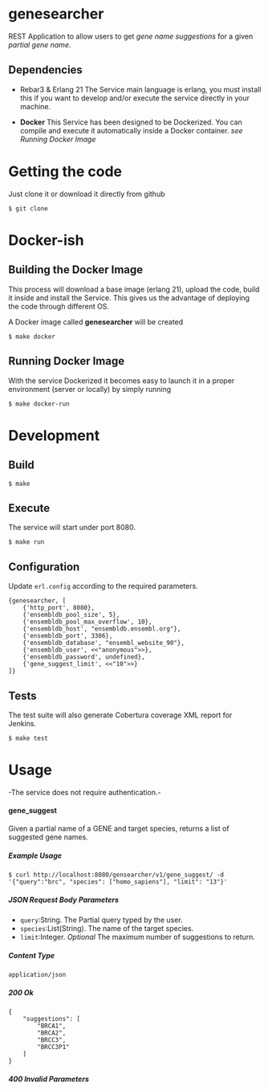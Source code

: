 genesearcher
====

REST Application to allow users to get *gene name suggestions* for a given *partial gene name*.

Dependencies
----

* Rebar3 & Erlang 21
The Service main language is erlang, you must install this if you want to develop and/or execute the service directly in your machine.

* **Docker**
This Service has been designed to be Dockerized. You can compile and execute it automatically inside a Docker container. *see Running Docker Image*

Getting the code
===
Just clone it or download it directly from github

    $ git clone

Docker-ish
====
Building the Docker Image
----
This process will download a base image (erlang 21), upload the code, build it inside and install the Service. This gives us the advantage of deploying the code through different OS.

A Docker image called **genesearcher** will be created

    $ make docker

Running Docker Image
----
With the service Dockerized it becomes easy to launch it in a proper environment (server or locally) by simply running

    $ make docker-run


Development
====

Build
----

    $ make
    
Execute
----
The service will start under port 8080.

    $ make run
    
Configuration
----
Update `erl.config` according to the required parameters.

    {genesearcher, [
        {'http_port', 8080},
        {'ensembldb_pool_size', 5},
        {'ensembldb_pool_max_overflow', 10},
        {'ensembldb_host', "ensembldb.ensembl.org"},
        {'ensembldb_port', 3306},
        {'ensembldb_database', "ensembl_website_90"},
        {'ensembldb_user', <<"anonymous">>},
        {'ensembldb_password', undefined},
        {'gene_suggest_limit', <<"10">>}
    ]}

Tests
----
The test suite will also generate Cobertura coverage XML report for Jenkins.

    $ make test

Usage
====
-The service does not require authentication.-

#### gene_suggest
Given a partial name of a GENE and target species, returns a list of suggested gene names.

##### Example Usage
    $ curl http://localhost:8080/gensearcher/v1/gene_suggest/ -d '{"query":"brc", "species": ["homo_sapiens"], "limit": "13"}'
    
##### JSON Request Body Parameters

* `query`:String. The Partial query typed by the user.
* `species`:List(String). The name of the target species.
* `limit`:Integer. *Optional* The maximum number of suggestions to return.

##### Content Type
    application/json
    
##### 200 Ok
    {
        "suggestions": [
            "BRCA1",
            "BRCA2",
            "BRCC3",
            "BRCC3P1"
        ]
    }

##### 400 Invalid Parameters
